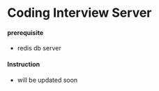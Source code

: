 # Coding Interview Server 

#### prerequisite

* redis db server

#### Instruction

* will be updated soon

